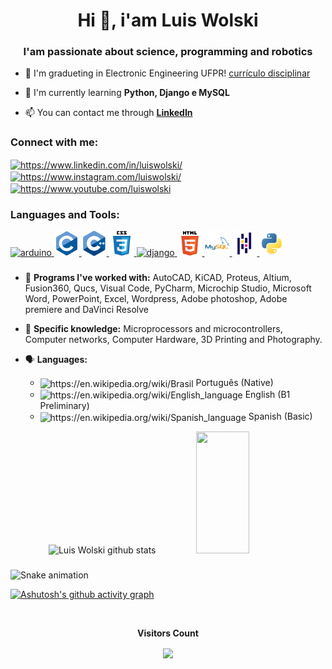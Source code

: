 <h1 align="center">Hi 👋, i'am Luis Wolski</h1>
<h3 align="center"> I'am passionate about science, programming and robotics</h3>

- 🔭 I'm gradueting in Electronic Engineering UFPR! [currículo disciplinar](https://www.eletrica.ufpr.br/p/graduacao:curriculo2019-noturno)

- 🌱 I'm currently learning **Python, Django e MySQL**

- 📫 You can contact me through  **[LinkedIn](https://www.linkedin.com/in/luiswolski/)**

<h3 align="left">Connect with me:</h3>
<p align="left">
<a href="https://www.linkedin.com/in/luiswolski/" target="blank"><img align="center" src="https://raw.githubusercontent.com/rahuldkjain/github-profile-readme-generator/master/src/images/icons/Social/linked-in-alt.svg" alt="https://www.linkedin.com/in/luiswolski/" height="30" width="40" /></a>
<a href="https://www.instagram.com/luiswolski/" target="blank"><img align="center" src="https://raw.githubusercontent.com/rahuldkjain/github-profile-readme-generator/master/src/images/icons/Social/instagram.svg" alt="https://www.instagram.com/luiswolski/" height="30" width="40" /></a>
<a href="https://www.youtube.com/luiswolski" target="blank"><img align="center" src="https://raw.githubusercontent.com/rahuldkjain/github-profile-readme-generator/master/src/images/icons/Social/youtube.svg" alt="https://www.youtube.com/luiswolski" height="30" width="40" /></a>
</p>

<h3 align="left">Languages and Tools:</h3>
<p align="left"> <a href="https://www.arduino.cc/" target="_blank" rel="noreferrer"> <img src="https://cdn.worldvectorlogo.com/logos/arduino-1.svg" alt="arduino" width="40" height="40"/> </a> <a href="https://www.cprogramming.com/" target="_blank" rel="noreferrer"> <img src="https://raw.githubusercontent.com/devicons/devicon/master/icons/c/c-original.svg" alt="c" width="40" height="40"/> </a> <a href="https://www.w3schools.com/cpp/" target="_blank" rel="noreferrer"> <img src="https://raw.githubusercontent.com/devicons/devicon/master/icons/cplusplus/cplusplus-original.svg" alt="cplusplus" width="40" height="40"/> </a> <a href="https://www.w3schools.com/css/" target="_blank" rel="noreferrer"> <img src="https://raw.githubusercontent.com/devicons/devicon/master/icons/css3/css3-original-wordmark.svg" alt="css3" width="40" height="40"/> </a> <a href="https://www.djangoproject.com/" target="_blank" rel="noreferrer"> <img src="https://cdn.worldvectorlogo.com/logos/django.svg" alt="django" width="40" height="40"/> </a> <a href="https://www.w3.org/html/" target="_blank" rel="noreferrer"> <img src="https://raw.githubusercontent.com/devicons/devicon/master/icons/html5/html5-original-wordmark.svg" alt="html5" width="40" height="40"/> </a> <a href="https://www.mysql.com/" target="_blank" rel="noreferrer"> <img src="https://raw.githubusercontent.com/devicons/devicon/master/icons/mysql/mysql-original-wordmark.svg" alt="mysql" width="40" height="40"/> </a> <a href="https://pandas.pydata.org/" target="_blank" rel="noreferrer"> <img src="https://raw.githubusercontent.com/devicons/devicon/2ae2a900d2f041da66e950e4d48052658d850630/icons/pandas/pandas-original.svg" alt="pandas" width="40" height="40"/> </a> <a href="https://www.python.org" target="_blank" rel="noreferrer"> <img src="https://raw.githubusercontent.com/devicons/devicon/master/icons/python/python-original.svg" alt="python" width="40" height="40"/> </a> </p>

<h3></h3>


- 🤖 **Programs I've worked with:** AutoCAD, KiCAD, Proteus, Altium, Fusion360, Qucs, Visual Code, PyCharm, Microchip Studio, Microsoft Word, PowerPoint, Excel, Wordpress, Adobe photoshop, Adobe premiere and DaVinci Resolve

- 🦾 **Specific knowledge:** Microprocessors and microcontrollers, Computer networks, Computer Hardware,
3D Printing and Photography.

- 🗣️ **Languages:**
     - <img align="center" src="https://emojipedia-us.s3.dualstack.us-west-1.amazonaws.com/thumbs/160/twitter/321/flag-brazil_1f1e7-1f1f7.png" alt="https://en.wikipedia.org/wiki/Brasil" height="40" width="40" />  Português (Native)  
     - <img align="center" src="https://emojipedia-us.s3.dualstack.us-west-1.amazonaws.com/thumbs/160/twitter/322/flag-united-states_1f1fa-1f1f8.png" alt="https://en.wikipedia.org/wiki/English_language" height="40" width="40" /> English (B1 Preliminary) 
     - <img align="center" src="https://emojipedia-us.s3.dualstack.us-west-1.amazonaws.com/thumbs/160/twitter/322/flag-spain_1f1ea-1f1f8.png" alt="https://en.wikipedia.org/wiki/Spanish_language" height="40" width="40" /> Spanish (Basic)


<div align="center">  
  <img width="49%" height="195px" src="https://github-readme-stats.vercel.app/api?username=luiswolski&show_icons=true&count_private=true&hide_border=true&title_color=088529&icon_color=088529&text_color=c9d1d9&bg_color=0d1117" alt="Luis Wolski github stats" /> 
  <img width="41%" height="195px" src="https://github-readme-stats.vercel.app/api/top-langs/?username=luiswolski&layout=compact&hide_border=true&title_color=088529&text_color=c9d1d9&bg_color=0d1117" />
</div>

<h3></h3>

  
![Snake animation](https://github.com/luiswolski/luiswolski/blob/output/github-contribution-grid-snake.svg)


  
  [![Ashutosh's github activity graph](https://activity-graph.herokuapp.com/graph?username=luiswolski&bg_color=0d1117&color=13a121&line=48194f&point=005b3c&area=true&hide_border=true)](https://github.com/ashutosh00710/github-readme-activity-graph)



  
<div align="center">
<br><p align="centre"><b>Visitors Count</b></p>  
<p align="center"><img align="center" src="https://profile-counter.glitch.me/{luiswolski}/count.svg" /></p> 
<br>
</div>
         

<!--
**luiswolski/luiswolski** is a ✨ _special_ ✨ repository because its `README.md` (this file) appears on your GitHub profile.



- 🔭 I’m currently working on ...
- 🌱 I’m currently learning ...
- 👯 I’m looking to collaborate on ...
- 🤔 I’m looking for help with ...
- 💬 Ask me about ...
- 📫 How to reach me: ...
- 😄 Pronouns: ...
- ⚡ Fun fact: ...
-->
